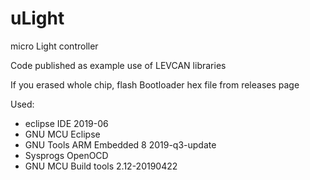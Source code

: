 # uLight
micro Light controller

Code published as example use of LEVCAN libraries

If you erased whole chip, flash Bootloader hex file from releases page

Used:
 - eclipse IDE 2019-06
 - GNU MCU Eclipse
 - GNU Tools ARM Embedded 8 2019-q3-update
 - Sysprogs OpenOCD
 - GNU MCU Build tools 2.12-20190422
